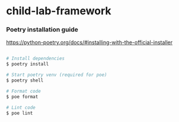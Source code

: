 # child-lab-framework

### Poetry installation guide
https://python-poetry.org/docs/#installing-with-the-official-installer


```bash

# Install dependencies
$ poetry install

# Start poetry venv (required for poe)
$ poetry shell 

# Format code
$ poe format

# Lint code
$ poe lint

```